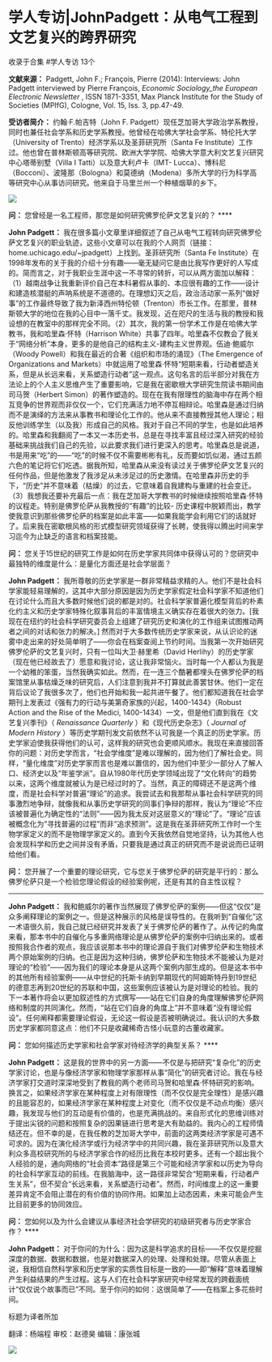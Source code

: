 # 学人专访|JohnPadgett：从电气工程到文艺复兴的跨界研究


收录于合集 #学人专访 13个

**文献来源：** Padgett, John F.; François, Pierre (2014): Interviews: John Padgett
interviewed by Pierre François, _Economic Sociology_the European Electronic
Newsletter_ , ISSN 1871-3351, Max Planck Institute for the Study of Societies
(MPIfG), Cologne, Vol. 15, Iss. 3, pp.47-49.

  

 **受访者简介：** 约翰·F.帕吉特（John F.
Padgett）现任芝加哥大学政治学系教授，同时也兼任社会学系和历史学系教授。他曾经在哈佛大学社会学系、特伦托大学（University of
Trento）经济学系以及圣菲研究所（Santa Fe
Institute）工作过。他也曾在普林斯顿高等研究院、欧洲大学学院、哈佛大学意大利文艺复兴研究中心塔蒂别墅（Villa I
Tatti）以及意大利卢卡（IMT-
Lucca）、博科尼（Bocconi）、波隆那（Bologna）和莫德纳（Modena）多所大学的行为科学高等研究中心从事访问研究。他来自于马里兰州一个种植烟草的乡下。

![](/images/135/2.png)

  

 **问：** 您曾经是一名工程师，那您是如何研究佛罗伦萨文艺复兴的？ ****

  

 **John Padgett：**
我在很多篇小文章里详细叙述了自己从电气工程转向研究佛罗伦萨文艺复兴的职业轨迹，这些小文章可以在我的个人网页（链接：home.uchicago.edu/~jpadgett）上找到。圣菲研究所（Santa
Fe
Institute）在1998年发布的关于我的介绍十分有趣——毫无疑问它是由比我写作更好的人写成的。简而言之，对于我职业生涯中这一不寻常的转折，可以从两方面加以解释：（1）越南战争让我重新评价自己在本科暑假从事的、本应很有趣的工作——设计和建造核潜艇的声呐系统是不道德的。在理想幻灭之后，政治活动家一系列“做好事”的工作最终导致了我为新泽西州特伦顿（Trenton）市长工作。在那里，普林斯顿大学的地位在我的心目中一落千丈。我发现，近在咫尺的生活与我的教授和我设想的在教室中的那样完全不同。（2）其次，我的第一份学术工作是在哈佛大学教书，我和哈里森·怀特（Harrison
White）共事了四年。哈里森不仅教会了我关于“网络分析”本身，更多的是他自己的结构主义-建构主义世界观。伍迪·鲍威尔（Woody
Powell）和我在最近的合著《组织和市场的涌现》（The Emergence of Organizations and
Markets）中就运用了哈里森·怀特“短期来看，行动者塑造关系，但是从长远来看，关系塑造行动者”这一观点。这句名言的后半部分对我在方法论上的个人主义思维产生了重要影响，它是我在密歇根大学研究生院读书期间由司马贺（Herbert
Simon）的著作塑造的。现在在我有限理性的脑海中存在两个相互竞争的世界观而非仅仅一个，它们充满活力地不停互相辩论。哈里森是通过归纳而不是演绎的方法来从事教书和理论化工作的。他从来不直接教授其他人理论；相反他训练学生（以及我）形成自己的风格。我对于自己不同的学生，也是如此培养的。哈里森和我翻阅了一本又一本历史书，总是在寻找丰富且经过深入研究的经验基础来挑战我们自己的先验，以此要求我们进行更深入的思考。哈里森总是说道，书是用来“吃”的——“吃”的时候不仅不需要彬彬有礼，反而要如饥似渴，通过五颜六色的笔记将它们吃透。据我所知，哈里森从来没有读过关于佛罗伦萨文艺复兴的任何作品，但是他激发了我涉足从未涉足过的历史激情。在哈里森非历史的手下，“历史”并不意味着（枯燥）的过去，它意味着自我建构与重建的社会变迁。（3）我想我还要补充最后一点：我在芝加哥大学教书的时候继续按照哈里森·怀特的议程走。特别是佛罗伦萨从我教授的“有趣”的比较-
历史课程中脱颖而出，教学使我意识到那些佛罗伦萨的档案是如此丰富——如果我能学会利用它们的话就好了。后来我在密歇根风格的形式模型研究领域获得了长聘，使我得以腾出时间来学习迄今为止缺乏的语言和档案技能。

  

 **问：** 您关于15世纪的研究工作是如何在历史学家共同体中获得认可的？您研究中最独特的维度是什么：是量化方面还是社会学层面？

  

 **John Padgett：**
我所尊敬的历史学家是一群非常精益求精的人。他们不是社会科学家能轻易理解的，这其中大部分原因是因为历史学家假定社会科学家不知道他们在讨论什么而且大多数时候他们说的都是对的。社会科学家普遍化模型背后的朴素化约主义和历史学家特殊化叙事背后的丰富情境主义确实存在着很大的张力。[我现在在纽约的社会科学研究委员会上组建了研究历史和演化的工作组来试图推动两者之间的对话和张力的解决。]
然而对于大多数传统历史学家来说，从认识论的迷雾中走出来的好处简单明了——你会在档案查阅上节约时间。当我第一次开始研究佛罗伦萨的文艺复兴时，只有一位叫大卫·赫里希（David
Herlihy）的历史学家（现在他已经故去了）愿意和我讨论，这让我非常恼火。当时每一个人都认为我是一个幼稚的笨蛋，当然我确实如此。然而，在一连三个酷暑都埋头在佛罗伦萨的档案馆里从事枯燥乏味的研究后，人们注意到我并不打算就此善罢甘休。他们一定在背后议论了我很多次了，他们也开始和我一起共进午餐了。他们都知道我在社会学期刊上发表过《强有力的行动与美第奇家族的兴起，1400-1434》（Robust
Action and the Rise of the Medici, 1400-1434）一文，但是他们直到我在《文艺复兴季刊》（ _Renaissance
Quarterly_ ）和《现代历史杂志》（ _Journal of Modern History_
）等历史学期刊发文前依然不认可我是一个真正的历史学家。历史学家迫使我获得他们的认可，这样我的研究也会更顺风顺水。我现在来直接回答你的问题：对历史学而言，“社会学维度”是难以理解的，因为他们了解社会史。同样，“量化维度”对历史学家而言也是难以置信的，因为他们中至少一部分人了解人口、经济史以及“年鉴学派”。自从1980年代历史学领域出现了“文化转向”的趋势以来，这两个维度就被认为是已经过时的了。当然，真正的障碍还不是这两个维度，而是社会科学对普遍“理论”的追求。我尝试去和我那帮从事社会科学研究的同事激烈地争辩，就像我和从事历史学研究的同事们争辩的那样，我认为“理论”不应该被普遍化为确定性的“法则”——因为我太反对这层意义的“理论”了。“理论”应该被概念化为“寻找普遍的过程”而非“追求预测”。这是我在圣菲研究所工作时一个生物学家定义的而不是物理学家定义的。直到今天我依然自觉地坚持，认为其他人也会发现科学和历史之间并没有矛盾，只要我是通过真正的研究而不是说说而已证明给他们看。

  

 **问：** 您开展了一个重要的理论研究，它与您关于佛罗伦萨的研究是平行的：那么佛罗伦萨只是一个检验您理论假设的经验案例呢，还是有其的自主性议程？
****

  

 **John Padgett：**
我和鲍威尔的著作当然展现了佛罗伦萨的案例——但这“仅仅”是众多阐释理论的案例之一。但是这种展示的风格是误导性的。在我听到“自催化”这一术语很久前，我自己就已经研究并发表了关于佛罗伦萨的著作了。从传记的角度来看，那本书中的自催化与多重网络理论是从佛罗伦萨的案例中归纳出来的。或者按照我合作者的观点，我应该说那本书中的理论源自于我们对佛罗伦萨和生物技术两个原始案例的归纳。也正是因为这种归纳，佛罗伦萨和生物技术不能被认为是对理论的“检验”——因为我们的理论本身是从这两个案例内部生成的。但是这本书中的其他所有经验案例——从中世纪的托斯卡纳到早期现代的阿姆斯特丹到19世纪的德意志再到20世纪的苏联和中国，这些案例应该被认为是对理论的检验。我的下一本著作将会以更加叙述性的方式撰写——站在它们自身的角度理解佛罗伦萨网络和制度的共同演化。然而，“站在它们自身的角度上”并不意味着“没有理论假设”。任何阐释都需要理论假设，无论这一假设是否被明确说过。我认识的大多数历史学家都同意这点：他们不只是收藏稀奇古怪小玩意的古董收藏家。

  

 **问：** 您如何描述历史学家和社会学家对待经济学的典型关系？ ****

  

 **John Padgett：**
这是我的世界中的另一方面——不仅是与把研究“复杂化”的历史学家讨论，也是与像经济学家和物理学家那样从事“简化”的研究者讨论。我在与经济学家打交道时深深地受到了教我的两个老师司马贺和哈里森·怀特研究的影响。换言之，如果经济学家在某种程度上对有限理性（而不仅仅是完全理性）是感兴趣的且能容忍的，如果经济学家在某种程度上对变化（而不仅仅是不动点均衡）感兴趣，我发现与他们的互动是有价值的，也是充满挑战的。来自形式化的思维训练对于提出尖锐的问题和按照复杂的因果链进行思考是大有助益的。我内心的工程师情结还在。但不幸的是，在我任教的芝加哥大学中，前面的这两类经济学家是可遇不可求的。因为在演化经济学或行为经济学中的共同兴趣，我在圣菲研究所以及意大利众多高校研究所的与经济学家合作的经历比我在本校时更多。还有一个超出我个人经验的是，通向网络的“社会资本”路径是第三个可能和经济学家和以历史为导向的社会科学家互动的前线。在我脑海中，这一路径非常契合“短期来看，行动者产生关系”，但不契合“长远来看，关系塑造行动者”。然而，时间维度上的这一重要差异肯定不会阻止潜在的有价值的协同作用。如果加上动态因素，未来可能会产生比目前更多的协同效应。

  

 **问：** 您如何以及为什么会建议从事经济社会学研究的初级研究者与历史学家合作？ ****

  

 **John Padgett：**
对于你问的为什么：因为这是科学追求的目标——不仅仅是挖掘深度的数据、数据和数据，也是对数据深入的处理、处理和处理。尽管从表面上说，我相信自然科学家和历史学家的实质性目标是一致的——即“解释”意味着理解产生利益结果的产生过程。这与人们在社会科学家研究中经常发现的跨截面统计“仅仅说个故事而已”不同。至于你问的如何：这很简单了——在档案上多花些时间。

  

标题为译者所加

翻译：杨端程 审校：赵德昊 编辑：康张城

  

![](/images/135/3.jpeg)

  


